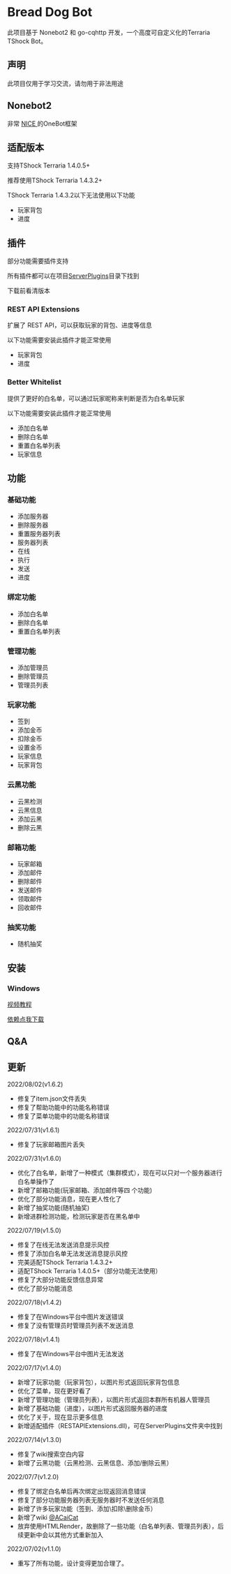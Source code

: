 # Bread Dog Bot

此项目基于 Nonebot2 和 go-cqhttp 开发，一个高度可自定义化的Terraria TShock Bot。

## 声明

此项目仅用于学习交流，请勿用于非法用途

## Nonebot2
非常 [ NICE ](https://github.com/nonebot/nonebot2) 的OneBot框架

## 适配版本
支持TShock Terraria 1.4.0.5+

推荐使用TShock Terraria 1.4.3.2+

TShock Terraria 1.4.3.2以下无法使用以下功能
+ 玩家背包
+ 进度

## 插件
部分功能需要插件支持

所有插件都可以在项目[ServerPlugins](https://github.com/Qianyiovo/bread_dog_bot/tree/main/ServerPlugins)目录下找到

下载前看清版本

### REST API Extensions
扩展了 REST API，可以获取玩家的背包、进度等信息

以下功能需要安装此插件才能正常使用
+ 玩家背包
+ 进度

### Better Whitelist
提供了更好的白名单，可以通过玩家昵称来判断是否为白名单玩家

以下功能需要安装此插件才能正常使用
+ 添加白名单
+ 删除白名单
+ 重置白名单列表
+ 玩家信息

## 功能

### 基础功能
+ 添加服务器
+ 删除服务器
+ 重置服务器列表
+ 服务器列表
+ 在线
+ 执行
+ 发送
+ 进度

### 绑定功能
+ 添加白名单
+ 删除白名单
+ 重置白名单列表

### 管理功能
+ 添加管理员
+ 删除管理员
+ 管理员列表

### 玩家功能
+ 签到
+ 添加金币
+ 扣除金币
+ 设置金币
+ 玩家信息
+ 玩家背包

### 云黑功能
+ 云黑检测
+ 云黑信息
+ 添加云黑
+ 删除云黑

### 邮箱功能
+ 玩家邮箱
+ 添加邮件
+ 删除邮件
+ 发送邮件
+ 领取邮件
+ 回收邮件

### 抽奖功能
+ 随机抽奖

## 安装

### Windows
[视频教程](https://breaddogbot-1302721716.cos.ap-shanghai.myqcloud.com/tutorial.mp4)

[依赖点我下载](https://www.miaovps.com/solved_packageMissInInstalling_mu_visual_cpp_build_tools_2015_update_3_x64_dvd_dfd9a39c.iso)
## Q&A


## 更新
2022/08/02(v1.6.2)
+ 修复了item.json文件丢失
+ 修复了帮助功能中的功能名称错误
+ 修复了菜单功能中的功能名称错误

2022/07/31(v1.6.1)
+ 修复了玩家邮箱图片丢失

2022/07/31(v1.6.0)
+ 优化了白名单，新增了一种模式（集群模式），现在可以只对一个服务器进行白名单操作了
+ 新增了邮箱功能(玩家邮箱、添加邮件等四 个功能)
+ 优化了部分功能消息，现在更人性化了
+ 新增了抽奖功能(随机抽奖)
+ 新增进群检测功能，检测玩家是否在黑名单中

2022/07/19(v1.5.0)
+ 修复了在线无法发送消息提示风控
+ 修复了添加白名单无法发送消息提示风控
+ 完美适配TShock Terraria 1.4.3.2+
+ 适配TShock Terraria 1.4.0.5+（部分功能无法使用）
+ 修复了大部分功能反馈信息异常
+ 优化了部分功能消息

2022/07/18(v1.4.2)
+ 修复了在Windows平台中图片发送错误
+ 修复了没有管理员时管理员列表不发送消息

2022/07/18(v1.4.1)
+ 修复了在Windows平台中图片无法发送

2022/07/17(v1.4.0)
+ 新增了玩家功能（玩家背包），以图片形式返回玩家背包信息
+ 优化了菜单，现在更好看了
+ 新增了管理功能（管理员列表），以图片形式返回本群所有机器人管理员
+ 新增了基础功能（进度），以图片形式返回服务器的进度
+ 优化了关于，现在显示更多信息
+ 新增适配插件（RESTAPIExtensions.dll)，可在ServerPlugins文件夹中找到


2022/07/14(v1.3.0)
+ 修复了wiki搜索空白内容
+ 新增了云黑功能（云黑检测、云黑信息、添加/删除云黑）

2022/07/7(v1.2.0)
+ 修复了绑定白名单后再次绑定出现返回消息错误
+ 修复了部分功能服务器列表无服务器时不发送任何消息
+ 新增了许多玩家功能（签到、添加\扣除\删除金币）
+ 新增了wiki [@ACaiCat](https://github.com/ACaiCat)
+ 放弃使用HTMLRender，故删除了一些功能（白名单列表、管理员列表），后续更新中会以其他方式重新加入

2022/07/02(v1.1.0)

+ 重写了所有功能，设计变得更加合理了。